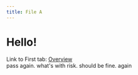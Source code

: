 ```yaml
---
title: File A
---
```


# Hello!

Link to First tab: [Overview](../overview)  
pass again. what's with risk. should be fine. again